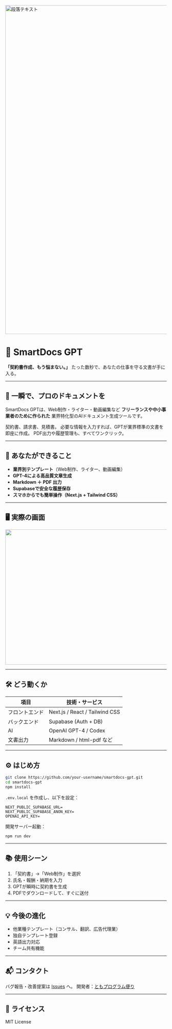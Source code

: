 <p>
  <img width="1536" height="1024" alt="段落テキスト" src="https://github.com/user-attachments/assets/fa9fdf9b-a77d-4681-a1b9-7f9d8f48044b" />

</p>

# 📄 SmartDocs GPT

**「契約書作成、もう悩まない。」**
たった数秒で、あなたの仕事を守る文書が手に入る。

---

## 🌟 一瞬で、プロのドキュメントを

SmartDocs GPTは、Web制作・ライター・動画編集など
**フリーランスや中小事業者のために作られた**
業界特化型のAIドキュメント生成ツールです。

契約書、請求書、見積書。
必要な情報を入力すれば、GPTが業界標準の文書を即座に作成。
PDF出力や履歴管理も、すべてワンクリック。

---

## 🚀 あなたができること

* **業界別テンプレート**（Web制作、ライター、動画編集）
* **GPT-4による高品質文章生成**
* **Markdown ＋ PDF 出力**
* **Supabaseで安全な履歴保存**
* **スマホからでも簡単操作（Next.js + Tailwind CSS）**

---

## 🖥 実際の画面

<img width="675" height="421" src="https://github.com/user-attachments/assets/fae5ac25-ed97-4258-9536-3183e30ad4c9" />

---

## 🛠 どう動くか

| 項目      | 技術・サービス                        |
| ------- | ------------------------------ |
| フロントエンド | Next.js / React / Tailwind CSS |
| バックエンド  | Supabase (Auth + DB)           |
| AI      | OpenAI GPT-4 / Codex           |
| 文書出力    | Markdown / html-pdf など         |

---

## ⚙️ はじめ方

```bash
git clone https://github.com/your-username/smartdocs-gpt.git
cd smartdocs-gpt
npm install
```

`.env.local` を作成し、以下を設定：

```
NEXT_PUBLIC_SUPABASE_URL=
NEXT_PUBLIC_SUPABASE_ANON_KEY=
OPENAI_API_KEY=
```

開発サーバー起動：

```bash
npm run dev
```

---

## 📚 使用シーン

1. 「契約書」→「Web制作」を選択
2. 氏名・報酬・納期を入力
3. GPTが瞬時に契約書を生成
4. PDFでダウンロードして、すぐに送付

---

## 💡 今後の進化

* 他業種テンプレート（コンサル、翻訳、広告代理業）
* 独自テンプレート登録
* 英語出力対応
* チーム共有機能

---

## 📬 コンタクト

バグ報告・改善提案は [Issues](https://github.com/your-username/smartdocs-gpt/issues) へ。
開発者：[ともプログラム便り](https://github.com/TomoProgrammingDayori)

---

## 📄 ライセンス

MIT License
